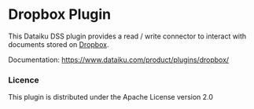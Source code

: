 # Dropbox Plugin

This Dataiku DSS plugin provides a read / write connector to interact with documents stored on [Dropbox](https://www.dropbox.com).

Documentation:  https://www.dataiku.com/product/plugins/dropbox/


### Licence
This plugin is distributed under the Apache License version 2.0

